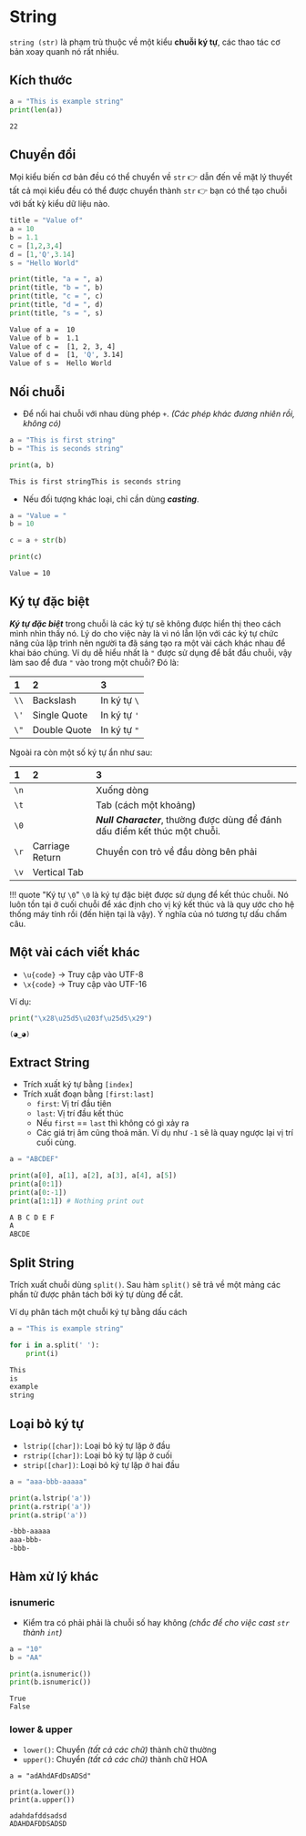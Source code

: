 # String

`string (str)` là phạm trù thuộc về một kiểu __chuỗi ký tự__, các thao tác cơ bản xoay quanh nó rất nhiều.

## Kích thước

```python
a = "This is example string"
print(len(a))
```
```txt
22
```

## Chuyển đổi

Mọi kiểu biến cơ bản đều có thể chuyển về `str` 👉 dẫn đến về mặt lý thuyết tất cả mọi kiểu đều có thể được chuyển thành `str` 👉 bạn có thể tạo chuỗi với bất kỳ kiểu dữ liệu nào.

```python
title = "Value of"
a = 10
b = 1.1
c = [1,2,3,4]
d = [1,'Q',3.14]
s = "Hello World"

print(title, "a = ", a)
print(title, "b = ", b)
print(title, "c = ", c)
print(title, "d = ", d)
print(title, "s = ", s)
```
```bash
Value of a =  10
Value of b =  1.1
Value of c =  [1, 2, 3, 4]
Value of d =  [1, 'Q', 3.14]
Value of s =  Hello World
```

## Nối chuỗi

- Để nối hai chuỗi với nhau dùng phép `+`. _(Các phép khác đương nhiên rồi, không có)_

```python
a = "This is first string"
b = "This is seconds string"

print(a, b)
```
```bash
This is first stringThis is seconds string
```

- Nếu đối tượng khác loại, chỉ cần dùng __*casting*__.

```python
a = "Value = "
b = 10

c = a + str(b)

print(c)
```
```bash
Value = 10
```

## Ký tự đặc biệt

__*Ký tự đặc biệt*__ trong chuỗi là các ký tự sẽ không được hiển thị theo cách mình nhìn thấy nó. Lý do cho việc này là vì nó lẫn lộn với các ký tự chức năng của lập trình nên người ta đã sáng tạo ra một vài cách khác nhau để khai báo chúng. Ví dụ dễ hiểu nhất là `"` được sử dụng để bắt đầu chuỗi, vậy làm sao để đưa `"` vào trong một chuỗi? Đó là:

| 1    | 2            | 3            |
| :--- | :----------- | :----------- |
| `\\` | Backslash    | In ký tự `\` |
| `\'` | Single Quote | In ký tự `'` |
| `\"` | Double Quote | In ký tự `"` |

Ngoài ra còn một số ký tự ẩn như sau:

| 1    | 2               | 3                                                                           |
| :--- | :-------------- | :-------------------------------------------------------------------------- |
| `\n` |                 | Xuống dòng                                                                  |
| `\t` |                 | Tab (cách một khoảng)                                                       |
| `\0` |                 | __*Null Character*__, thường được dùng để đánh dấu điểm kết thúc một chuỗi. |
| `\r` | Carriage Return | Chuyển con trỏ về đầu dòng bên phải                                         |
| `\v` | Vertical Tab    |                                                                             |

!!! quote "Ký tự `\0`"
    `\0` là ký tự đặc biệt được sử dụng để kết thúc chuỗi. Nó luôn tồn tại ở cuối chuỗi để xác định cho vị ký kết thúc và là quy ước cho hệ thống máy tính rồi (đến hiện tại là vậy). Ý nghĩa của nó tương tự dấu chấm câu.

## Một vài cách viết khác

- `\u{code}` → Truy cập vào UTF-8
- `\x{code}` → Truy cập vào UTF-16

Ví dụ:

```python
print("\x28\u25d5\u203f\u25d5\x29")
```
```text
(◕‿◕)
```

## Extract String

- Trích xuất ký tự bằng `[index]`
- Trích xuất đoạn bằng `[first:last]`
    - `first`: Vị trí đầu tiên
    - `last`: Vị trí đầu kết thúc
    - Nếu `first` == `last` thì không có gì xảy ra
    - Các giá trị âm cũng thoả mãn. Ví dụ như `-1` sẽ là quay ngược lại vị trí cuối cùng.

```python
a = "ABCDEF"

print(a[0], a[1], a[2], a[3], a[4], a[5])
print(a[0:1])
print(a[0:-1])
print(a[1:1]) # Nothing print out
```
```txt
A B C D E F
A
ABCDE
```

## Split String

Trích xuất chuỗi dùng `split()`. Sau hàm `split()` sẽ trả về một mảng các phần tử được phân tách bởi ký tự dùng để cắt.

Ví dụ phân tách một chuỗi ký tự bằng dấu cách ` `

```python
a = "This is example string"

for i in a.split(' '):
    print(i)
```
```txt
This
is
example
string
```

## Loại bỏ ký tự

- `lstrip([char])`: Loại bỏ ký tự lặp ở đầu
- `rstrip([char])`: Loại bỏ ký tự lặp ở cuối
- `strip([char])`: Loại bỏ ký tự lặp ở hai đầu

```python
a = "aaa-bbb-aaaaa"

print(a.lstrip('a'))
print(a.rstrip('a'))
print(a.strip('a'))
```
```txt
-bbb-aaaaa
aaa-bbb-
-bbb-
```

## Hàm xử lý khác

### isnumeric

- Kiểm tra có phải phải là chuỗi số hay không _(chắc để cho việc cast `str` thành `int`)_

```python
a = "10"
b = "AA"

print(a.isnumeric())
print(b.isnumeric())
```
```text
True
False
```

### lower & upper

- `lower()`: Chuyển _(tất cả các chữ)_ thành chữ thường
- `upper()`: Chuyển _(tất cả các chữ)_ thành chữ HOA

```text
a = "adAhdAFdDsADSd"

print(a.lower())
print(a.upper())
```
```text
adahdafddsadsd
ADAHDAFDDSADSD
```